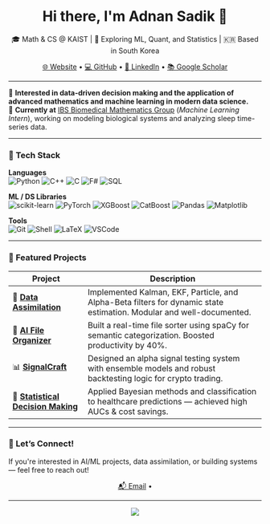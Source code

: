 <h1 align="center">Hi there, I'm Adnan Sadik 👋</h1>

<p align="center">
  🎓 Math & CS @ KAIST | 🧠 Exploring ML, Quant, and Statistics | 🇰🇷 Based in South Korea  
</p>

<p align="center">
  <a href="https://yayme.github.io/">🌐 Website</a> •
  <a href="https://github.com/yayme">💻 GitHub</a> •
  <a href="https://www.linkedin.com/in/adnan-sadik/">🔗 LinkedIn</a> •
  <a href="https://scholar.google.com/citations?user=fAIOqccAAAAJ&hl=en">📚 Google Scholar</a>
</p>

---

🎯 **Interested in data-driven decision making and the application of advanced mathematics and machine learning in modern data science.**  
🧪 **Currently at** [IBS Biomedical Mathematics Group](https://www.ibs.re.kr/bimag/) (*Machine Learning Intern*), working on modeling biological systems and analyzing sleep time-series data.

---

### 🧰 Tech Stack

**Languages**  
![Python](https://img.shields.io/badge/-Python-333?style=flat&logo=python)
![C++](https://img.shields.io/badge/-C++-333?style=flat&logo=cplusplus)
![C](https://img.shields.io/badge/-C-333?style=flat&logo=c)
![F#](https://img.shields.io/badge/-F%23-333?style=flat&logo=fsharp)
![SQL](https://img.shields.io/badge/-SQL-333?style=flat&logo=postgresql)

**ML / DS Libraries**  
![scikit-learn](https://img.shields.io/badge/-Scikit--learn-333?style=flat&logo=scikitlearn)
![PyTorch](https://img.shields.io/badge/-PyTorch-333?style=flat&logo=pytorch)
![XGBoost](https://img.shields.io/badge/-XGBoost-333?style=flat)
![CatBoost](https://img.shields.io/badge/-CatBoost-333?style=flat)
![Pandas](https://img.shields.io/badge/-Pandas-333?style=flat&logo=pandas)
![Matplotlib](https://img.shields.io/badge/-Matplotlib-333?style=flat&logo=matplotlib)

**Tools**  
![Git](https://img.shields.io/badge/-Git-333?style=flat&logo=git)
![Shell](https://img.shields.io/badge/-Shell-333?style=flat&logo=gnu-bash)
![LaTeX](https://img.shields.io/badge/-LaTeX-333?style=flat&logo=latex)
![VSCode](https://img.shields.io/badge/-VS%20Code-333?style=flat&logo=visualstudiocode)

---

### 📌 Featured Projects

| Project | Description |
|--------|-------------|
| 🔁 [**Data Assimilation**](https://github.com/yayme/Data-Assimilation) | Implemented Kalman, EKF, Particle, and Alpha-Beta filters for dynamic state estimation. Modular and well-documented. |
| 📁 [**AI File Organizer**](https://github.com/yayme/Desktop_file_organizer) | Built a real-time file sorter using spaCy for semantic categorization. Boosted productivity by 40%. |
| 📊 [**SignalCraft**](https://github.com/yayme/Crypto-SignalCraft) | Designed an alpha signal testing system with ensemble models and robust backtesting logic for crypto trading. |
| 🏥 [**Statistical Decision Making**](https://github.com/yayme/Statistical-Decision-Making) | Applied Bayesian methods and classification to healthcare predictions — achieved high AUCs & cost savings. |

---

### 🤝 Let’s Connect!

If you're interested in AI/ML projects, data assimilation, or building systems — feel free to reach out!

<p align="center">
  <a href="mailto:adnansadik235@kaist.ac.kr">📬 Email</a> • 
  
</p>

---

<p align="center">
  <img src="https://github-readme-stats.vercel.app/api?username=yayme&show_icons=true&theme=tokyonight" />
</p>

